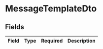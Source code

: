 # MessageTemplateDto


## Fields

| Field       | Type        | Required    | Description |
| ----------- | ----------- | ----------- | ----------- |